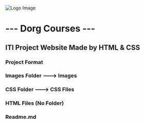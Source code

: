 ![Logo Image](https://github.com/user-attachments/assets/05ed3dbc-df9f-4dcc-858e-8ffa2298a52a)

# --- **Dorg Courses** ---
## ITI Project Website Made by HTML & CSS

### Project Format
### Images Folder ---> Images
### CSS Folder ---> CSS Files
### HTML Files (No Folder)
### Readme.md
